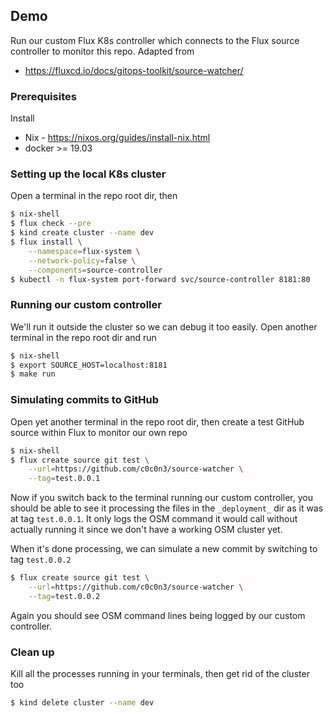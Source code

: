 Demo
----

Run our custom Flux K8s controller which connects to the Flux source
controller to monitor this repo. Adapted from

- https://fluxcd.io/docs/gitops-toolkit/source-watcher/


### Prerequisites

Install

* Nix - https://nixos.org/guides/install-nix.html
* docker >= 19.03


### Setting up the local K8s cluster

Open a terminal in the repo root dir, then

```bash
$ nix-shell
$ flux check --pre
$ kind create cluster --name dev
$ flux install \
    --namespace=flux-system \
    --network-policy=false \
    --components=source-controller
$ kubectl -n flux-system port-forward svc/source-controller 8181:80
```

### Running our custom controller

We'll run it outside the cluster so we can debug it too easily.
Open another terminal in the repo root dir and run

```bash
$ nix-shell
$ export SOURCE_HOST=localhost:8181
$ make run
```


### Simulating commits to GitHub

Open yet another terminal in the repo root dir, then create a test GitHub
source within Flux to monitor our own repo

```bash
$ nix-shell
$ flux create source git test \
    --url=https://github.com/c0c0n3/source-watcher \
    --tag=test.0.0.1
```

Now if you switch back to the terminal running our custom controller, you
should be able to see it processing the files in the `_deployment_` dir as
it was at tag `test.0.0.1`. It only logs the OSM command it would call without
actually running it since we don't have a working OSM cluster yet.

When it's done processing, we can simulate a new commit by switching to
tag `test.0.0.2`

```bash
$ flux create source git test \
    --url=https://github.com/c0c0n3/source-watcher \
    --tag=test.0.0.2
```

Again you should see OSM command lines being logged by our custom controller.


### Clean up

Kill all the processes running in your terminals, then get rid of the
cluster too

```bash
$ kind delete cluster --name dev
```
